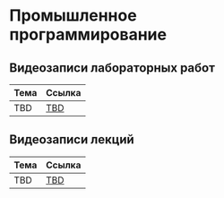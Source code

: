 # Промышленное программирование

## Видеозаписи лабораторных работ

| Тема | Ссылка |
| --- | --- |
| TBD | [TBD]() |

## Видеозаписи лекций

| Тема | Ссылка |
| --- | --- |
| TBD | [TBD]() |
